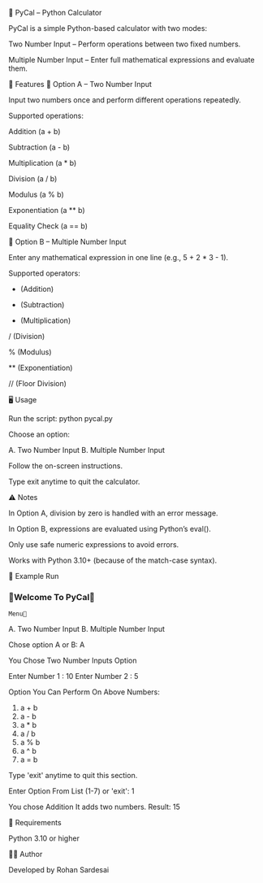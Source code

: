 🤖 PyCal – Python Calculator

PyCal is a simple Python-based calculator with two modes:

Two Number Input – Perform operations between two fixed numbers.

Multiple Number Input – Enter full mathematical expressions and evaluate them.

🚀 Features
🔹 Option A – Two Number Input

Input two numbers once and perform different operations repeatedly.

Supported operations:

Addition (a + b)

Subtraction (a - b)

Multiplication (a * b)

Division (a / b)

Modulus (a % b)

Exponentiation (a ** b)

Equality Check (a == b)

🔹 Option B – Multiple Number Input

Enter any mathematical expression in one line (e.g., 5 + 2 * 3 - 1).

Supported operators:

+ (Addition)

- (Subtraction)

* (Multiplication)

/ (Division)

% (Modulus)

** (Exponentiation)

// (Floor Division)

🖥️ Usage

Run the script:
python pycal.py

Choose an option:

A. Two Number Input
B. Multiple Number Input


Follow the on-screen instructions.

Type exit anytime to quit the calculator.

⚠️ Notes

In Option A, division by zero is handled with an error message.

In Option B, expressions are evaluated using Python’s eval().

Only use safe numeric expressions to avoid errors.

Works with Python 3.10+ (because of the match-case syntax).

📸 Example Run
###   🤖Welcome To PyCal🤖   ###

	Menu📱

A. Two Number Input
B. Multiple Number Input


Chose option A or B: A


You Chose Two Number Inputs Option

Enter Number 1 : 10
Enter Number 2 : 5

Option You Can Perform On Above Numbers:

1. a + b
2. a - b
3. a * b
4. a / b
5. a % b
6. a ^ b
7. a = b

Type 'exit' anytime to quit this section.

Enter Option From List (1-7) or 'exit': 1

You chose Addition
It adds two numbers.
Result: 15

📌 Requirements

Python 3.10 or higher

👨‍💻 Author

Developed by Rohan Sardesai
